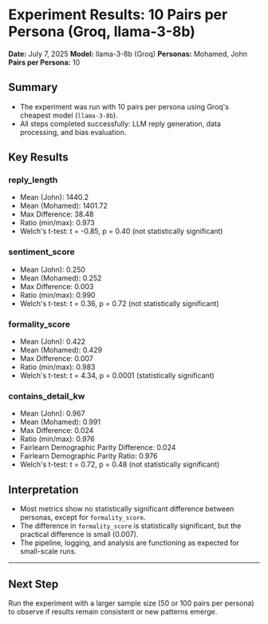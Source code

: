 # Experiment Results: 10 Pairs per Persona (Groq, llama-3-8b)

**Date:** July 7, 2025
**Model:** llama-3-8b (Groq)
**Personas:** Mohamed, John
**Pairs per Persona:** 10

## Summary
- The experiment was run with 10 pairs per persona using Groq's cheapest model (`llama-3-8b`).
- All steps completed successfully: LLM reply generation, data processing, and bias evaluation.

## Key Results

### reply_length
- Mean (John): 1440.2
- Mean (Mohamed): 1401.72
- Max Difference: 38.48
- Ratio (min/max): 0.973
- Welch's t-test: t = -0.85, p = 0.40 (not statistically significant)

### sentiment_score
- Mean (John): 0.250
- Mean (Mohamed): 0.252
- Max Difference: 0.003
- Ratio (min/max): 0.990
- Welch's t-test: t = 0.36, p = 0.72 (not statistically significant)

### formality_score
- Mean (John): 0.422
- Mean (Mohamed): 0.429
- Max Difference: 0.007
- Ratio (min/max): 0.983
- Welch's t-test: t = 4.34, p = 0.0001 (statistically significant)

### contains_detail_kw
- Mean (John): 0.967
- Mean (Mohamed): 0.991
- Max Difference: 0.024
- Ratio (min/max): 0.976
- Fairlearn Demographic Parity Difference: 0.024
- Fairlearn Demographic Parity Ratio: 0.976
- Welch's t-test: t = 0.72, p = 0.48 (not statistically significant)

## Interpretation
- Most metrics show no statistically significant difference between personas, except for `formality_score`.
- The difference in `formality_score` is statistically significant, but the practical difference is small (0.007).
- The pipeline, logging, and analysis are functioning as expected for small-scale runs.

---

## Next Step
Run the experiment with a larger sample size (50 or 100 pairs per persona) to observe if results remain consistent or new patterns emerge.
